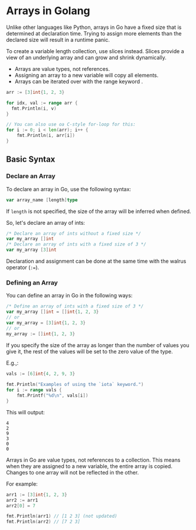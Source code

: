 
# Arrays in Golang

Unlike other languages like Python, arrays in Go have a fixed size that is determined at declaration time.
Trying to assign more elements than the declared size will result in a runtime panic.

To create a variable length collection, use slices instead.
Slices provide a view of an underlying array and can grow and shrink dynamically.

* Arrays are value types, not references.
* Assigning an array to a new variable will copy all elements.
* Arrays can be iterated over with the range keyword .
```go
arr := [3]int{1, 2, 3}

for idx, val := range arr {
  fmt.Println(i, v)
}

// You can also use oa C-style for-loop for this:
for i := 0; i < len(arr); i++ {
    fmt.Println(i, arr[i])
}
```


## Basic Syntax
### Declare an Array
To declare an array in Go, use the following syntax:
```go
var array_name [length]type
```
If `length` is not specified, the size of the array will be inferred when defined.

So, let's declare an array of ints:
```go
/* Declare an array of ints without a fixed size */
var my_array []int
/* Declare an array of ints with a fixed size of 3 */
var my_array [3]int
```
Declaration and assignment can be done at the same time with 
the walrus operator (`:=`).  


### Defining an Array
You can define an array in Go in the following ways:
```go
/* Define an array of ints with a fixed size of 3 */
var my_array []int = []int{1, 2, 3}
// or
var my_array = [3]int{1, 2, 3}
// or
my_array := []int{1, 2, 3}
```

If you specify the size of the array as longer than the number of
values you give it, the rest of the values will be 
set to the zero value of the type.

E.g.,:
```go
vals := [6]int{4, 2, 9, 3}
 
fmt.Println("Examples of using the `iota` keyword.")
for i := range vals {
    fmt.Printf("%d\n", vals[i])
}
```

This will output:
```plaintext
4
2
9
3
0
0
```


Arrays in Go are value types, not references to a collection. This means when they are assigned to a new variable, the entire array is copied. Changes to one array will not be reflected in the other.

For example:

```go
arr1 := [3]int{1, 2, 3}
arr2 := arr1
arr2[0] = 7

fmt.Println(arr1) // [1 2 3] (not updated) 
fmt.Println(arr2) // [7 2 3]
```

